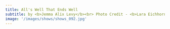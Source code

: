 ```yaml
---
title: All's Well That Ends Well
subtitle: by <b>Jemma Alix Levy</b><br> Photo Credit - <b>Lara Eichhorn</b></br>
image: '/images/shows/shows_092.jpg'
---
```

